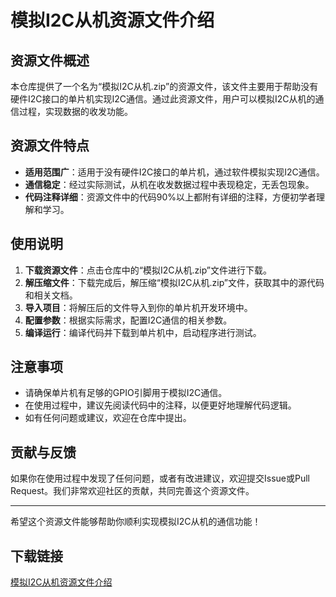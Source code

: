 # 模拟I2C从机资源文件介绍

## 资源文件概述

本仓库提供了一个名为“模拟I2C从机.zip”的资源文件，该文件主要用于帮助没有硬件I2C接口的单片机实现I2C通信。通过此资源文件，用户可以模拟I2C从机的通信过程，实现数据的收发功能。

## 资源文件特点

- **适用范围广**：适用于没有硬件I2C接口的单片机，通过软件模拟实现I2C通信。
- **通信稳定**：经过实际测试，从机在收发数据过程中表现稳定，无丢包现象。
- **代码注释详细**：资源文件中的代码90%以上都附有详细的注释，方便初学者理解和学习。

## 使用说明

1. **下载资源文件**：点击仓库中的“模拟I2C从机.zip”文件进行下载。
2. **解压缩文件**：下载完成后，解压缩“模拟I2C从机.zip”文件，获取其中的源代码和相关文档。
3. **导入项目**：将解压后的文件导入到你的单片机开发环境中。
4. **配置参数**：根据实际需求，配置I2C通信的相关参数。
5. **编译运行**：编译代码并下载到单片机中，启动程序进行测试。

## 注意事项

- 请确保单片机有足够的GPIO引脚用于模拟I2C通信。
- 在使用过程中，建议先阅读代码中的注释，以便更好地理解代码逻辑。
- 如有任何问题或建议，欢迎在仓库中提出。

## 贡献与反馈

如果你在使用过程中发现了任何问题，或者有改进建议，欢迎提交Issue或Pull Request。我们非常欢迎社区的贡献，共同完善这个资源文件。

---

希望这个资源文件能够帮助你顺利实现模拟I2C从机的通信功能！

## 下载链接

[模拟I2C从机资源文件介绍](https://pan.quark.cn/s/f3251bd4f199)